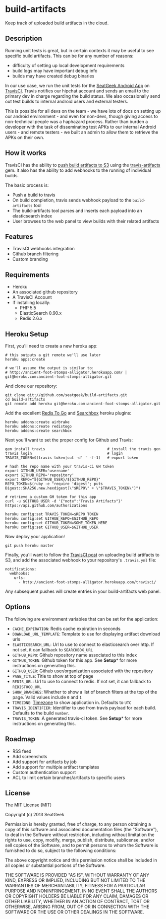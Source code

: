 # build-artifacts

Keep track of uploaded build artifacts in the cloud.

## Description

Running unit tests is great, but in certain contexts it may be useful to see specific build artifacts. This can be for any number of reasons:

- difficulty of setting up local development requirements
- build logs may have important debug info
- builds may have created debug binaries

In our use case, we run the unit tests for the [SeatGeek Android App](http://seatgeek.com/android-app) on [TravisCI](http://travis-ci.com/). Travis notifies our hipchat account and sends an email to the primary dev in charge regarding the build status. We also occasionally send out test builds to internal android users and external testers.

This is possible for all devs on the team - we have lots of docs on setting up our android environment - and even for non-devs, though giving access to non-technical people was a haphazard process. Rather than burden a developer with the task of disseminating test APKs to our internal Android users - and remote testers - we built an admin to allow them to retrieve the APKs on their own.

## How it works

TravisCI has the ability to [push build artifacts to S3](http://about.travis-ci.org/blog/2012-12-18-travis-artifacts/) using the [travis-artifacts](https://rubygems.org/gems/travis-artifacts) gem. It also has the ability to add webhooks to the running of individual builds.

The basic process is:

- Push a build to travis
- On build completion, travis sends webhook payload to the `build-artifacts` tool
- The build-artifacts tool parses and inserts each payload into an elasticsearch index
- User browses to the web panel to view builds with their related artifacts

## Features

- TravisCI webhooks integration
- Github branch filtering
- Custom branding

## Requirements

- Heroku
- An associated github repository
- A TravisCI Account
- If installing locally:
  - PHP 5.5
  - ElasticSearch 0.90.x
  - Redis 2.6.x

## Heroku Setup

First, you'll need to create a new heroku app:

    # this outputs a git remote we'll use later
    heroku apps:create

    # we'll assume the output is similar to:
    # http://ancient-foot-stomps-alligator.herokuapp.com/ | git@heroku.com:ancient-foot-stomps-alligator.git


And clone our repository:

    git clone git://github.com/seatgeek/build-artifacts.git
    cd build-artifacts
    git remote add heroku git@heroku.com:ancient-foot-stomps-alligator.git

Add the excellent [Redis To Go](http://redistogo.com/) and [Searchbox](http://www.searchbox.com/) heroku plugins:

    heroku addons:create airbrake
    heroku addons:create redistogo
    heroku addons:create searchbox

Next you'll want to set the proper config for Github and Travis:

    gem install travis                            # install the travis gen
    travis login                                  # login
    TRAVIS_TOKEN=$(travis token|cut -d' ' -f-1)   # export token

    # hash the repo name with your travis-ci GH token
    export GITHUB_USER='username'
    export GITHUB_REPO='repository'
    export REPO="${GITHUB_USER}/${GITHUB_REPO}"
    REPO_TOKEN=$(ruby -e "require 'digest'; puts Digest::SHA256.new.hexdigest(\"$REPO\" + \"$TRAVIS_TOKEN\")")

    # retrieve a custom GH token for this app
    curl -u $GITHUB_USER -d '{"note":"Travis Artifacts"}' https://api.github.com/authorizations

    heroku config:set TRAVIS_TOKEN=$REPO_TOKEN
    heroku config:set GITHUB_REPO=$GITHUB_REPO
    heroku config:set GITHUB_TOKEN=SOME_TOKEN_HERE
    heroku config:set GITHUB_USER=$GITHUB_USER

Now deploy your application!

    git push heroku master

Finally, you'll want to follow the [TravisCI post](http://about.travis-ci.org/blog/2012-12-18-travis-artifacts/) on uploading build artifacts to S3, and add the associated webhook to your repository's `.travis.yml` file:

    notifications:
      webhooks:
        urls:
          - http://ancient-foot-stomps-alligator.herokuapp.com/travisci/

Any subsequent pushes will create entries in your build-artifacts web panel.

## Options

The following are environment variables that can be set for the application:

- `CACHE_EXPIRATION`:      Redis cache expiration in seconds
- `DOWNLOAD_URL_TEMPLATE`: Template to use for displaying artifact download urls
- `ELASTICSEARCH_URL`:     Url to use to connect to elasticsearch over http. If not set, it can fallback to `SEARCHBOX_URL`
- `GITHUB_REPO`:           Github repository name associated to this index
- `GITHUB_TOKEN`:          Github token for this app. See **Setup*** for more instructions on generating this.
- `GITHUB_USER`:           Github user/organization associated with the repository
- `PAGE_TITLE`:            Title to show at top of page
- `REDIS_URL`:             Url to use to connect to redis. If not set, it can fallback to `REDISTOGO_URL`
- `SHOW_BRANCHES`:         Whether to show a list of branch filters at the top of the page. Valid values include `0` and `1`
- `TIMEZONE`:              [Timezone](http://php.net/manual/en/timezones.php) to show application in. Defaults to `UTC`
- `TRAVIS_IDENTIFIER`:     Identifier to use from travis payload for each build. Defaults to the build `number`.
- `TRAVIS_TOKEN`:          A generated travis-ci token. See **Setup*** for more instructions on generating this.

## Roadmap

- RSS feed
- Add screenshots
- Add support for artifacts by job
- Add support for multiple artifact templates
- Custom authentication support
- ACL to limit certain branches/artifacts to specific users

## License

The MIT License (MIT)

Copyright (c) 2013 SeatGeek

Permission is hereby granted, free of charge, to any person obtaining a copy
of this software and associated documentation files (the "Software"), to deal
in the Software without restriction, including without limitation the rights
to use, copy, modify, merge, publish, distribute, sublicense, and/or sell
copies of the Software, and to permit persons to whom the Software is
furnished to do so, subject to the following conditions:

The above copyright notice and this permission notice shall be included in
all copies or substantial portions of the Software.

THE SOFTWARE IS PROVIDED "AS IS", WITHOUT WARRANTY OF ANY KIND, EXPRESS OR
IMPLIED, INCLUDING BUT NOT LIMITED TO THE WARRANTIES OF MERCHANTABILITY,
FITNESS FOR A PARTICULAR PURPOSE AND NONINFRINGEMENT. IN NO EVENT SHALL THE
AUTHORS OR COPYRIGHT HOLDERS BE LIABLE FOR ANY CLAIM, DAMAGES OR OTHER
LIABILITY, WHETHER IN AN ACTION OF CONTRACT, TORT OR OTHERWISE, ARISING FROM,
OUT OF OR IN CONNECTION WITH THE SOFTWARE OR THE USE OR OTHER DEALINGS IN
THE SOFTWARE.
